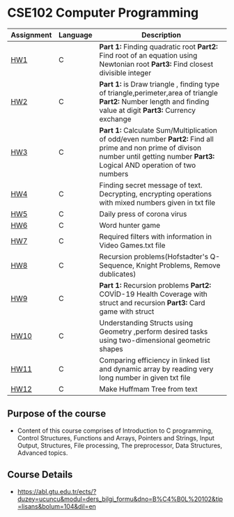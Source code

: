 # CSE102  Computer Programming 

Assignment  | Language | Description
------------- | ------------- | ------------- 
[HW1](https://github.com/mbulucay/CSE-102-Computer-Programming-Course/tree/master/HW1)  | C | __Part 1:__  Finding quadratic root __Part2:__ Find root of an equation using Newtonian root __Part3:__ Find closest divisible integer
[HW2](https://github.com/mbulucay/CSE-102-Computer-Programming-Course/tree/master/HW2)  | C | __Part 1:__ is Draw triangle , finding type of triangle,perimeter,area of triangle __Part2:__ Number length and finding value at digit __Part3:__ Currency exchange
[HW3](https://github.com/mbulucay/CSE-102-Computer-Programming-Course/tree/master/HW3)  | C |  __Part 1:__  Calculate Sum/Multiplication of odd/even number __Part2:__ Find all prime and non prime of divison number until getting number __Part3:__ Logical AND operation of two numbers
[HW4](https://github.com/mbulucay/CSE-102-Computer-Programming-Course/tree/master/HW4)  | C | Finding secret message of text. Decrypting, encrypting operations with mixed numbers given in txt file
[HW5](https://github.com/mbulucay/CSE-102-Computer-Programming-Course/tree/master/HW5)  | C | Daily press of corona virus
[HW6](https://github.com/mbulucay/CSE-102-Computer-Programming-Course/tree/master/HW6)  | C | Word hunter game
[HW7](https://github.com/mbulucay/CSE-102-Computer-Programming-Course/tree/master/HW7)  | C | Required filters with information in Video Games.txt file
[HW8](https://github.com/mbulucay/CSE-102-Computer-Programming-Course/tree/master/HW8)  | C | Recursion problems(Hofstadter's Q-Sequence, Knight Problems, Remove dublicates)
[HW9](https://github.com/mbulucay/CSE-102-Computer-Programming-Course/tree/master/HW9)  | C | __Part 1:__ Recursion problems __Part2:__ COVİD-19 Health Coverage with struct and recursion __Part3:__ Card game with struct
[HW10](https://github.com/mbulucay/CSE-102-Computer-Programming-Course/tree/master/HW10) | C | Understanding Structs using Geometry ,perform desired tasks using two-dimensional geometric shapes
[HW11](https://github.com/mbulucay/CSE-102-Computer-Programming-Course/tree/master/HW11) | C | Comparing efficiency in linked list and dynamic array by reading very long number in given txt file
[HW12](https://github.com/mbulucay/CSE-102-Computer-Programming-Course/tree/master/HW12) | C | Make Huffmam Tree from text

## Purpose of the course
- Content of this course comprises of Introduction to C programming, Control Structures, Functions and Arrays, Pointers and Strings, Input Output, Structures, File processing, The preprocessor, Data Structures, Advanced topics.

## Course Details
- https://abl.gtu.edu.tr/ects/?duzey=ucuncu&modul=ders_bilgi_formu&dno=B%C4%B0L%20102&tip=lisans&bolum=104&dil=en

